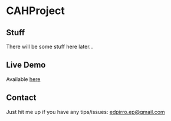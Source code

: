 # CAHProject

## Stuff
There will be some stuff here later...

## Live Demo
Available [here](https://cah-project.herokuapp.com/)

## Contact
Just hit me up if you have any tips/issues: edpirro.ep@gmail.com

